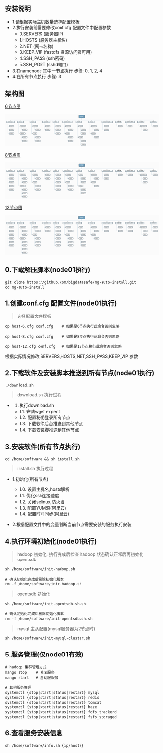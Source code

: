 ## 安装说明


 - 1.请根据实际主机数量选择配置模板
 - 2.执行安装前需要修改conf.cfg 配置文件中配置参数
   - 0.SERVERS  (服务器IP)
   - 1.HOSTS    (服务器主机名)
   - 2.NET      (网卡名称)
   - 3.KEEP_VIP (fastdfs 资源访问高可用)
   - 4.SSH_PASS (ssh密码)
   - 5.SSH_PORT (sshd端口)
 - 3.在namenode 其中一节点执行 步骤: 0, 1, 2, 4
 - 4.在所有节点执行 步骤: 3

## 架构图

[6节点图](./image/host-6.svg)

![6节点图](./image/host-6.png)

[8节点图](./image/host-8.svg)

![8节点图](./image/host-8.png)

[12节点图](./image/host-12.svg)

![12节点图](./image/host-12.png)

## 0.下载解压脚本(node01执行)

```
git clone https://github.com/bigdatasafe/mg-auto-install.git
cd mg-auto-install
```


## 1.创建conf.cfg 配置文件(node01执行)

> 选择配置文件模板

    cp host-6.cfg conf.cfg    # 如果是6节点执行此命令否则忽略

    cp host-8.cfg conf.cfg    # 如果是8节点执行此命令否则忽略
    
    cp host-12.cfg conf.cfg   # 如果是12节点执行此命令否则忽略

根据实际情况修改 SERVERS,HOSTS,NET,SSH_PASS,KEEP_VIP 参数


## 2.下载软件及安装脚本推送到所有节点(node01执行)

    ./download.sh

> download.sh 执行过程

 - 1. 执行download.sh
   - 1.1. 安装wget expect
   - 1.2. 配置秘钥登录所有节点
   - 1.3. 下载软件后台推送到其他节点
   - 1.4. 下载安装脚推送到其他节点

## 3.安装软件(所有节点执行)

    cd /home/software && sh install.sh

> install.sh 执行过程

 - 1.初始化(所有节点)
   - 1.0. 设置主机名,hosts解析
   - 1.1. 优化ssh连接速度
   - 1.2. 关闭selinux,防火墙
   - 1.3. 配置YUM源(阿里云)
   - 1.4. 配置时间同步(阿里云)

 - 2.根据配置文件中的变量判断当前节点需要安装的服务执行安装

## 4.执行环境初始化(node01执行)

> hadoop 初始化, 执行完成后检查 hadoop 状态确认正常后再初始化 opentsdb

    sh /home/software/init-hadoop.sh
    
    # 确认初始化完成后删除初始化脚本
    rm -f /home/software/init-hadoop.sh

> opentsdb 初始化

    sh /home/software/init-opentsdb.sh.sh
    
    # 确认初始化完成后删除初始化脚本
    rm -f /home/software/init-opentsdb.sh.sh

> mysql 主从配置(mysql服务器为2节点时)

    sh /home/software/init-mysql-cluster.sh

## 5.服务管理(仅node01有效)

    # hadoop 集群管理方式
    mango stop    # 关闭服务
    mango start   # 启动服服务

    # 其他服务管理
    systemctl {stop|start|status|restart} mysql
    systemctl {stop|start|status|restart} redis
    systemctl {stop|start|status|restart} tomcat
    systemctl {stop|start|status|restart} haze
    systemctl {stop|start|status|restart} fdfs_trackerd
    systemctl {stop|start|status|restart} fsfs_storaged

## 6.查看服务安装信息

    sh /home/software/info.sh {ip/hosts}